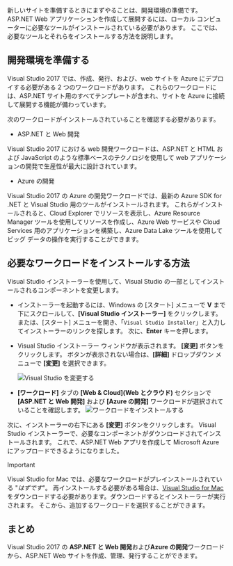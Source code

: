 新しいサイトを準備するときにまずやることは、開発環境の準備です。 ASP.NET Web アプリケーションを作成して展開するには、ローカル コンピューターに必要なツールがインストールされている必要があります。 ここでは、必要なツールとそれらをインストールする方法を説明します。

## <a name="prepare-your-development-environment"></a>開発環境を準備する

Visual Studio 2017 では、作成、発行、および、web サイトを Azure にデプロイする必要がある 2 つのワークロードがあります。 これらのワークロードには、ASP.NET サイト用のすべてテンプレートが含まれ、サイトを Azure に接続して展開する機能が備わっています。

次のワークロードがインストールされていることを確認する必要があります。

- ASP.NET と Web 開発

Visual Studio 2017 における web 開発ワークロードは、ASP.NET と HTML および JavaScript のような標準ベースのテクノロジを使用して web アプリケーションの開発で生産性が最大に設計されています。

- Azure の開発

Visual Studio 2017 の Azure の開発ワークロードでは、最新の Azure SDK for .NET と Visual Studio 用のツールがインストールされます。 これらがインストールされると、Cloud Explorer でリソースを表示し、Azure Resource Manager ツールを使用してリソースを作成し、Azure Web サービスや Cloud Services 用のアプリケーションを構築し、Azure Data Lake ツールを使用してビッグ データの操作を実行することができます。

## <a name="how-to-install-the-required-workloads"></a>必要なワークロードをインストールする方法

Visual Studio インストーラーを使用して、Visual Studio の一部としてインストールされるコンポーネントを変更します。

- インストーラーを起動するには、Windows の [スタート] メニューで **V** まで下にスクロールして、**[Visual Studio インストーラー]** をクリックします。 または、[スタート] メニューを開き、「```Visual Studio Installer```」と入力してインストーラーのリンクを探します。 次に、**Enter** キーを押します。

- Visual Studio インストーラー ウィンドウが表示されます。 **[変更]** ボタンをクリックします。 ボタンが表示されない場合は、**[詳細]** ドロップダウン メニューで **[変更]** を選択できます。

    ![Visual Studio を変更する](../media-draft/3-visual-studio-installer-modify.PNG)

- **[ワークロード]** タブの **[Web & Cloud]\(Web とクラウド\)** セクションで **[ASP.NET と Web 開発]** および **[Azure の開発]** ワークロードが選択されていることを確認します。 ![ワークロードをインストールする](../media-draft/2-select-workloads.png)

次に、インストーラーの右下にある **[変更]** ボタンをクリックします。 Visual Studio インストーラーで、必要なコンポーネントがダウンロードされてインストールされます。 これで、ASP.NET Web アプリを作成して Microsoft Azure にアップロードできるようになりました。

> [!IMPORTANT]
> Visual Studio for Mac では、必要なワークロードがプレインストールされている "_はずです_"。 再インストールする必要がある場合は、[Visual Studio for Mac](https://visualstudio.microsoft.com/thank-you-downloading-visual-studio-mac/?sku=communitymac&rel=15_) をダウンロードする必要があります。ダウンロードするとインストーラーが実行されます。 そこから、追加するワークロードを選択することができます。

## <a name="summary"></a>まとめ

Visual Studio 2017 の **ASP.NET と Web 開発**および**Azure の開発**ワークロードから、ASP.NET Web サイトを作成、管理、発行することができます。
